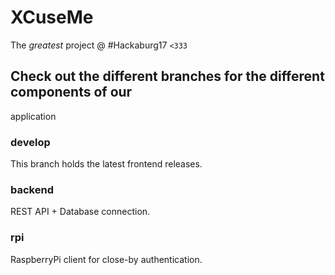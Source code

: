 # XCuseMe

The _greatest_ project @ #Hackaburg17 `<333`

## Check out the different branches for the different components of our
application

### develop

This branch holds the latest frontend releases.

### backend

REST API + Database connection.

### rpi

RaspberryPi client for close-by authentication.

